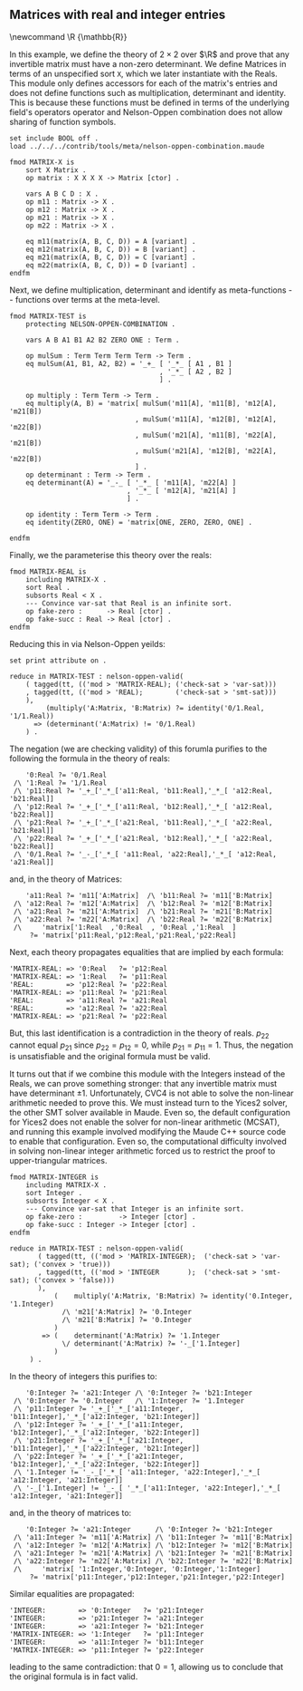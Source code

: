 ## Matrices with real and integer entries

\newcommand \R {\mathbb{R}}

In this example, we define the theory of $2\times 2$ over $\R$ and prove that any invertible matrix
must have a non-zero determinant. We define Matrices in terms of an unspecified sort `X`, which we later instantiate with the Reals.
This module only defines accessors for each of the matrix's entries and does not define functions
such as multiplication, determinant and identity. This is because these functions must be defined in
terms of the underlying field's operators operator and Nelson-Oppen combination does not allow
sharing of function symbols.

```test
set include BOOL off .
load ../../../contrib/tools/meta/nelson-oppen-combination.maude
```

```{.test .njr-thesis}
fmod MATRIX-X is
    sort X Matrix .
    op matrix : X X X X -> Matrix [ctor] .

    vars A B C D : X .
    op m11 : Matrix -> X .
    op m12 : Matrix -> X .
    op m21 : Matrix -> X .
    op m22 : Matrix -> X .

    eq m11(matrix(A, B, C, D)) = A [variant] .
    eq m12(matrix(A, B, C, D)) = B [variant] .
    eq m21(matrix(A, B, C, D)) = C [variant] .
    eq m22(matrix(A, B, C, D)) = D [variant] .
endfm
```

Next, we define multiplication, determinant and identify as meta-functions --
functions over terms at the meta-level.

```test
fmod MATRIX-TEST is
    protecting NELSON-OPPEN-COMBINATION .

    vars A B A1 B1 A2 B2 ZERO ONE : Term .
```

```{.test .njr-thesis}
    op mulSum : Term Term Term Term -> Term .
    eq mulSum(A1, B1, A2, B2) = '_+_ [ '_*_ [ A1 , B1 ]
                                     , '_*_ [ A2 , B2 ]
                                     ] .

    op multiply : Term Term -> Term .
    eq multiply(A, B) = 'matrix[ mulSum('m11[A], 'm11[B], 'm12[A], 'm21[B])
                               , mulSum('m11[A], 'm12[B], 'm12[A], 'm22[B])
                               , mulSum('m21[A], 'm11[B], 'm22[A], 'm21[B])
                               , mulSum('m21[A], 'm12[B], 'm22[A], 'm22[B])
                               ] .
    op determinant : Term -> Term .
    eq determinant(A) = '_-_ [ '_*_ [ 'm11[A], 'm22[A] ]
                             , '_*_ [ 'm12[A], 'm21[A] ]
                             ] .

    op identity : Term Term -> Term .
    eq identity(ZERO, ONE) = 'matrix[ONE, ZERO, ZERO, ONE] .
```

```test
endfm
```

Finally, we the parameterise this theory over the reals:

``` {.test .njr-thesis}
fmod MATRIX-REAL is
    including MATRIX-X .
    sort Real .
    subsorts Real < X .
    --- Convince var-sat that Real is an infinite sort.
    op fake-zero :      -> Real [ctor] .
    op fake-succ : Real -> Real [ctor] .
endfm
```

Reducing this in via Nelson-Oppen yeilds:

```test
set print attribute on .
```

``` {.test .njr-thesis}
reduce in MATRIX-TEST : nelson-oppen-valid(
    ( tagged(tt, (('mod > 'MATRIX-REAL); ('check-sat > 'var-sat)))
    , tagged(tt, (('mod > 'REAL);        ('check-sat > 'smt-sat)))
    ),
         (multiply('A:Matrix, 'B:Matrix) ?= identity('0/1.Real, '1/1.Real))
      => (determinant('A:Matrix) != '0/1.Real)
    ) .
```

The negation (we are checking validity) of this forumla purifies to the following the formula in the
theory of reals:

```njr-thesis
    '0:Real ?= '0/1.Real 
 /\ '1:Real ?= '1/1.Real 
 /\ 'p11:Real ?= '_+_['_*_['a11:Real, 'b11:Real],'_*_[ 'a12:Real, 'b21:Real]] 
 /\ 'p12:Real ?= '_+_['_*_['a11:Real, 'b12:Real],'_*_[ 'a12:Real, 'b22:Real]] 
 /\ 'p21:Real ?= '_+_['_*_['a21:Real, 'b11:Real],'_*_[ 'a22:Real, 'b21:Real]] 
 /\ 'p22:Real ?= '_+_['_*_['a21:Real, 'b12:Real],'_*_[ 'a22:Real, 'b22:Real]] 
 /\ '0/1.Real ?= '_-_['_*_[ 'a11:Real, 'a22:Real],'_*_[ 'a12:Real, 'a21:Real]]
```

and, in the theory of Matrices:

```njr-thesis
    'a11:Real ?= 'm11['A:Matrix]  /\ 'b11:Real ?= 'm11['B:Matrix] 
 /\ 'a12:Real ?= 'm12['A:Matrix]  /\ 'b12:Real ?= 'm12['B:Matrix] 
 /\ 'a21:Real ?= 'm21['A:Matrix]  /\ 'b21:Real ?= 'm21['B:Matrix] 
 /\ 'a22:Real ?= 'm22['A:Matrix]  /\ 'b22:Real ?= 'm22['B:Matrix] 
 /\     'matrix['1:Real  ,'0:Real  , '0:Real ,'1:Real  ]
     ?= 'matrix['p11:Real,'p12:Real,'p21:Real,'p22:Real]
```

Next, each theory propagates equalities that are implied by each formula:

```njr-thesis
'MATRIX-REAL: => '0:Real   ?= 'p12:Real
'MATRIX-REAL: => '1:Real   ?= 'p11:Real
'REAL:        => 'p12:Real ?= 'p22:Real
'MATRIX-REAL: => 'p11:Real ?= 'p21:Real
'REAL:        => 'a11:Real ?= 'a21:Real
'REAL:        => 'a12:Real ?= 'a22:Real
'MATRIX-REAL: => 'p21:Real ?= 'p22:Real
```

But, this last identification is a contradiction in the theory of reals. $p_{22}$ cannot equal
$p_{21}$ since $p_{22} = p_{12} = 0$, while $p_{21} = p_{11} = 1$. Thus, the negation is
unsatisfiable and the original formula must be valid.

It turns out that if we combine this module with the Integers instead of the Reals, we can prove
something stronger: that any invertible matrix must have determinant $\pm 1$. Unfortunately, CVC4 is
not able to solve the non-linear arithmetic needed to prove this. We must instead turn to the Yices2
solver, the other SMT solver available in Maude. Even so, the default configuration for Yices2 does
not enable the solver for non-linear arithmetic (MCSAT), and running this example involved modifying
the Maude C++ source code to enable that configuration. Even so, the computational difficulty
involved in solving non-linear integer arithmetic forced us to restrict the proof to
upper-triangular matrices.

```test
fmod MATRIX-INTEGER is
    including MATRIX-X .
    sort Integer .
    subsorts Integer < X .
    --- Convince var-sat that Integer is an infinite sort.
    op fake-zero :         -> Integer [ctor] .
    op fake-succ : Integer -> Integer [ctor] .
endfm
```

``` {.test .njr-thesis}
reduce in MATRIX-TEST : nelson-oppen-valid(
       ( tagged(tt, (('mod > 'MATRIX-INTEGER);  ('check-sat > 'var-sat); ('convex > 'true)))
       , tagged(tt, (('mod > 'INTEGER       );  ('check-sat > 'smt-sat); ('convex > 'false)))
       ),
           (    multiply('A:Matrix, 'B:Matrix) ?= identity('0.Integer, '1.Integer)
             /\ 'm21['A:Matrix] ?= '0.Integer
             /\ 'm21['B:Matrix] ?= '0.Integer
           )
        => (    determinant('A:Matrix) ?= '1.Integer
             \/ determinant('A:Matrix) ?= '-_['1.Integer]
           )
     ) .
```

In the theory of integers this purifies to:

```njr-thesis
    '0:Integer ?= 'a21:Integer /\ '0:Integer ?= 'b21:Integer 
 /\ '0:Integer ?= '0.Integer   /\ '1:Integer ?= '1.Integer 
 /\ 'p11:Integer ?= '_+_['_*_['a11:Integer, 'b11:Integer],'_*_['a12:Integer, 'b21:Integer]] 
 /\ 'p12:Integer ?= '_+_['_*_['a11:Integer, 'b12:Integer],'_*_['a12:Integer, 'b22:Integer]] 
 /\ 'p21:Integer ?= '_+_['_*_['a21:Integer, 'b11:Integer],'_*_['a22:Integer, 'b21:Integer]] 
 /\ 'p22:Integer ?= '_+_['_*_['a21:Integer, 'b12:Integer],'_*_['a22:Integer, 'b22:Integer]] 
 /\ '1.Integer != '_-_['_*_[ 'a11:Integer, 'a22:Integer],'_*_[ 'a12:Integer, 'a21:Integer]] 
 /\ '-_['1.Integer] != '_-_[ '_*_['a11:Integer, 'a22:Integer],'_*_[ 'a12:Integer, 'a21:Integer]]
```

and, in the theory of matrices to:

```njr-thesis
    '0:Integer ?= 'a21:Integer      /\ '0:Integer ?= 'b21:Integer 
 /\ 'a11:Integer ?= 'm11['A:Matrix] /\ 'b11:Integer ?= 'm11['B:Matrix] 
 /\ 'a12:Integer ?= 'm12['A:Matrix] /\ 'b12:Integer ?= 'm12['B:Matrix] 
 /\ 'a21:Integer ?= 'm21['A:Matrix] /\ 'b21:Integer ?= 'm21['B:Matrix] 
 /\ 'a22:Integer ?= 'm22['A:Matrix] /\ 'b22:Integer ?= 'm22['B:Matrix] 
 /\     'matrix[ '1:Integer,'0:Integer, '0:Integer,'1:Integer]
     ?= 'matrix['p11:Integer,'p12:Integer,'p21:Integer,'p22:Integer]
```

Similar equalities are propagated:

```njr-thesis
'INTEGER:        => '0:Integer   ?= 'p21:Integer
'INTEGER:        => 'p21:Integer ?= 'a21:Integer
'INTEGER:        => 'a21:Integer ?= 'b21:Integer
'MATRIX-INTEGER: => '1:Integer   ?= 'p11:Integer
'INTEGER:        => 'a11:Integer ?= 'b11:Integer
'MATRIX-INTEGER: => 'p11:Integer ?= 'p22:Integer
```

leading to the same contradiction: that $0 = 1$, allowing us to conclude that
the original formula is in fact valid.

